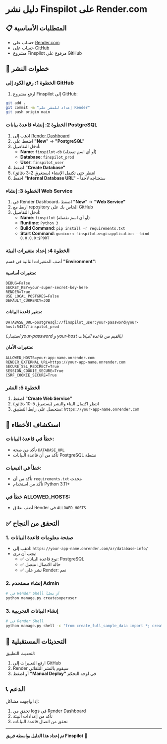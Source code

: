 # دليل نشر Finspilot على Render.com

## 📋 **المتطلبات الأساسية**

- حساب على [Render.com](https://render.com)
- حساب على [GitHub](https://github.com)
- مشروع Finspilot مرفوع على GitHub

## 🚀 **خطوات النشر**

### **الخطوة 1: رفع الكود إلى GitHub**

1. ارفع مشروع Finspilot إلى GitHub:
```bash
git add .
git commit -m "إعداد للنشر على Render"
git push origin main
```

### **الخطوة 2: إنشاء قاعدة بيانات PostgreSQL**

1. اذهب إلى [Render Dashboard](https://dashboard.render.com)
2. اضغط على **"New"** → **"PostgreSQL"**
3. أدخل التفاصيل:
   - **Name**: `finspilot-db` (أو أي اسم تفضله)
   - **Database**: `finspilot_prod`
   - **User**: `finspilot_user`
4. اضغط **"Create Database"**
5. انتظر حتى تكتمل الإنشاء (يستغرق 2-3 دقائق)
6. احفظ **"Internal Database URL"** - ستحتاجه لاحقاً

### **الخطوة 3: إنشاء Web Service**

1. في Render Dashboard، اضغط **"New"** → **"Web Service"**
2. اربط مع repository الخاص بك على GitHub
3. أدخل التفاصيل:
   - **Name**: `finspilot` (أو أي اسم تفضله)
   - **Runtime**: `Python 3`
   - **Build Command**: `pip install -r requirements.txt`
   - **Start Command**: `gunicorn finspilot.wsgi:application --bind 0.0.0.0:$PORT`

### **الخطوة 4: إعداد متغيرات البيئة**

أضف المتغيرات التالية في قسم **"Environment"**:

#### **متغيرات أساسية:**
```
DEBUG=False
SECRET_KEY=your-super-secret-key-here
RENDER=True
USE_LOCAL_POSTGRES=False
DEFAULT_CURRENCY=JOD
```

#### **متغير قاعدة البيانات:**
```
DATABASE_URL=postgresql://finspilot_user:your-password@your-host:5432/finspilot_prod
```
*(استبدل your-password و your-host بالقيم من قاعدة البيانات)*

#### **متغيرات الأمان:**
```
ALLOWED_HOSTS=your-app-name.onrender.com
RENDER_EXTERNAL_URL=https://your-app-name.onrender.com
SECURE_SSL_REDIRECT=True
SESSION_COOKIE_SECURE=True
CSRF_COOKIE_SECURE=True
```

### **الخطوة 5: النشر**

1. اضغط **"Create Web Service"**
2. انتظر اكتمال البناء والنشر (يستغرق 5-10 دقائق)
3. ستحصل على رابط التطبيق: `https://your-app-name.onrender.com`

## 🔧 **استكشاف الأخطاء**

### **خطأ في قاعدة البيانات:**
- تأكد من صحة `DATABASE_URL`
- تأكد من أن قاعدة البيانات PostgreSQL نشطة

### **خطأ في التبعيات:**
- تأكد من أن `requirements.txt` محدث
- تأكد من استخدام Python 3.11+

### **خطأ في ALLOWED_HOSTS:**
- أضف نطاق Render في `ALLOWED_HOSTS`

## ✅ **التحقق من النجاح**

### **1. صفحة معلومات قاعدة البيانات**
- اذهب إلى: `https://your-app-name.onrender.com/ar/database-info/`
- يجب أن ترى:
  - ✅ نوع قاعدة البيانات: PostgreSQL
  - ✅ حالة الاتصال: متصل
  - ✅ نشر على Render: نعم

### **2. إنشاء مستخدم Admin**
```bash
# في Render Shell أو محلياً
python manage.py createsuperuser
```

### **3. إنشاء البيانات التجريبية**
```bash
# في Render Shell
python manage.py shell -c "from create_full_sample_data import *; create_sample_data()"
```

## 🔄 **التحديثات المستقبلية**

لتحديث التطبيق:
1. ارفع التغييرات إلى GitHub
2. Render سيقوم بالنشر التلقائي
3. أو اضغط **"Manual Deploy"** في لوحة التحكم

## 📞 **الدعم**

إذا واجهت مشاكل:
1. تحقق من logs في Render Dashboard
2. تأكد من إعدادات البيئة
3. تحقق من اتصال قاعدة البيانات

---

**تم إعداد هذا الدليل بواسطة فريق Finspilot** 🚀